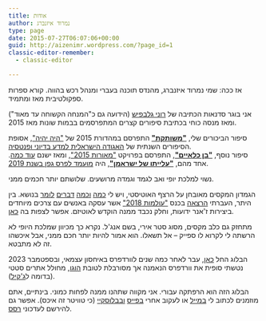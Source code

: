 ```yaml
---
title: אודות
author: נמרוד איזנברג
type: page
date: 2015-07-27T06:07:06+00:00
guid: http://aizenimr.wordpress.com/?page_id=1
classic-editor-remember:
  - classic-editor

---
```

אז ככה: שמי נמרוד איזנברג, מהנדס תוכנה בעברי ומנהל רכש בהווה. קורא ספרות ספקולטיבית מאז ומתמיד.

אני בוגר סדנאות הכתיבה של [רוני גלבפיש](https://gelbfish.com/) (הידועה גם כ"המנחה הקשוחה עד מאוד") ומאז מנסה כוחי בכתיבת סיפורים קצרים המתפרסמים בבמות שונות מאז 2015.  

סיפור הביכורים שלי, **["משותקת"](/2015/09/07/%d7%9e%d7%a9%d7%95%d7%aa%d7%a7%d7%aa-%d7%a1%d7%99%d7%a4%d7%95%d7%a8/)** התפרסם במהדורת 2015 של ["היה יהיה"](http://annual.sf-f.org.il/), אסופת הסיפורים השנתית של [האגודה הישראלית למדע בדיוני ופנטסיה](http://www.sf-f.org.il/).  
סיפור נוסף, **["בן כלאיים"](/2015/12/02/%d7%91%d7%9f-%d7%9b%d7%9c%d7%90%d7%99%d7%99%d7%9d-%d7%a1%d7%99%d7%a4%d7%95%d7%a8/)**, התפרסם בפרויקט ["מאורות 2015"](https://meorot.sf-f.org.il/2015/index-9.html), ומאז ישנם [עוד כמה](/%d7%a1%d7%99%d7%a4%d7%95%d7%a8%d7%99%d7%9d/). אחד מהם, **["עלייתו של ישראמן"](/2019/08/08/%d7%a2%d7%9c%d7%99%d7%99%d7%aa%d7%95-%d7%a9%d7%9c-%d7%99%d7%a9%d7%a8%d7%90%d7%9e%d7%9f-%d7%a1%d7%99%d7%a4%d7%95%d7%a8/)**, היה [מועמד לפרס גפן בשנת 2019](http://geffen.sf-f.org.il/?p=1761).  

נשוי למלכת יופי ואב לגמד וגמדה מרושעים. שלושתם יותר חכמים ממני.

הגמדון המקסים מאובחן על הרצף האוטיסטי, ויש לי [כמה](/2015/08/15/%d7%aa%d7%95%d7%9d-%d7%a1%d7%99%d7%a4%d7%95%d7%a8-2/) [וכמה](/2015/08/20/%d7%9e%d7%99%d7%9c%d7%95%d7%9f-%d7%94%d7%a1%d7%a4%d7%a7%d7%98%d7%a8%d7%95%d7%9d-%d7%94%d7%92%d7%93%d7%95%d7%9c/) [דברים](/2016/10/11/%d7%99%d7%a9%d7%a8%d7%90-%d7%a1%d7%a4%d7%a7%d7%98%d7%a8%d7%95%d7%9d/) [לומר](/2015/09/25/%d7%9e%d7%94-%d7%92%d7%95%d7%a8%d7%9d-%d7%9c%d7%96%d7%94/) בנושא. בין היתר, העברתי [הרצאה](/2018/03/10/%d7%a2%d7%9c-%d7%9b%d7%a0%d7%a1%d7%99%d7%9d-%d7%95%d7%93%d7%91%d7%a8%d7%99%d7%9d-%d7%a9%d7%91%d7%95%d7%a8%d7%99%d7%9d/) בכנס ["עולמות 2018"](/2018/04/07/%d7%a8%d7%a1%d7%99%d7%a1%d7%99%d7%9d-%d7%9e%d7%a2%d7%95%d7%9c%d7%9e%d7%95%d7%aa-2018/) אשר עסקה באנשים עם צרכים מיוחדים ביצירות ז'אנר ידועות, וחלק נכבד ממנה הוקדש לאוטיזם. אפשר לצפות בה [כאן](http://www.scifi.org.il/vod/video/%d7%a0%d7%9b%d7%99%d7%9d-%d7%9e%d7%95%d7%96%d7%a8%d7%99%d7%9d-%d7%95%d7%93%d7%91%d7%a8%d7%99%d7%9d-%d7%a9%d7%91%d7%95%d7%a8%d7%99%d7%9d/).  

מתחזק גם כלב מקסים, מסוג סטר אירי, בשם אנג'ל. נקרא כך מכיוון שמלכת היופי לא הרשתה לי לקרוא לו ספייק – אל תשאלו. הוא אמור להיות יותר חכם ממני, אבל איכשהו זה לא מתבטא.

הבלוג החל [כאן](https://aizenimr.wordpress.com), עבר לאחר כמה שנים לוורדפרס באיחסון עצמאי, ובספטמבר 2023 נטשתי סופית את וורדפרס הנאמנה אך מסורבלת לטובת [הוגו](https://gohugo.io), מחולל אתרים סטטי (בדומה ל[ג'קיל](https://jekyllrb.com)).

הבלוג הזה הוא הרפתקה עבורי. אני מקווה שתהנו ממנה לפחות כמוני. בינתיים, אתם מוזמנים לכתוב לי [במייל](mailto:aizenimr@gmail.com) או לעקוב אחרי [בפייס](http://facebook.com/aizenimr) [ובבלוסקיי](https://bsky.app/profile/aizenimr.com) (כי טוויטר זה איכס). אפשר גם להירשם לעדכוני [רסס](/rss.xml).